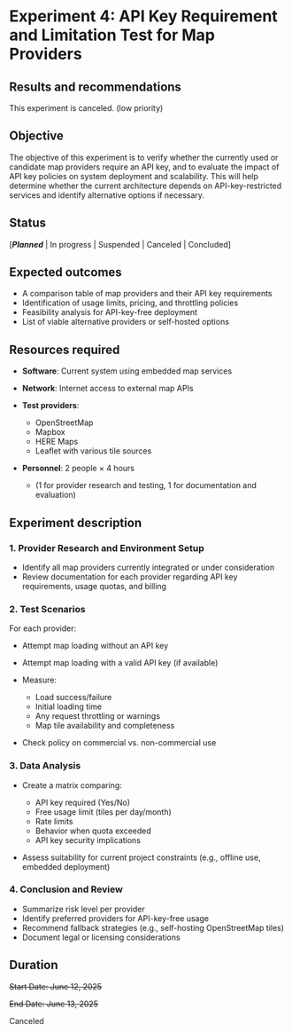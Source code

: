 # Experiment 4: API Key Requirement and Limitation Test for Map Providers

## Results and recommendations

This experiment is canceled. (low priority)

## Objective

The objective of this experiment is to verify whether the currently used or candidate map providers require an API key, and to evaluate the impact of API key policies on system deployment and scalability.
This will help determine whether the current architecture depends on API-key-restricted services and identify alternative options if necessary.

## Status

[***Planned*** | In progress | Suspended | Canceled | Concluded]

## Expected outcomes

* A comparison table of map providers and their API key requirements
* Identification of usage limits, pricing, and throttling policies
* Feasibility analysis for API-key-free deployment
* List of viable alternative providers or self-hosted options

## Resources required

* **Software**: Current system using embedded map services
* **Network**: Internet access to external map APIs
* **Test providers**:

  * OpenStreetMap 
  * Mapbox
  * HERE Maps
  * Leaflet with various tile sources
* **Personnel**: 2 people × 4 hours

  * (1 for provider research and testing, 1 for documentation and evaluation)

## Experiment description

### 1. Provider Research and Environment Setup

* Identify all map providers currently integrated or under consideration
* Review documentation for each provider regarding API key requirements, usage quotas, and billing

### 2. Test Scenarios

For each provider:

* Attempt map loading without an API key
* Attempt map loading with a valid API key (if available)
* Measure:

  * Load success/failure
  * Initial loading time
  * Any request throttling or warnings
  * Map tile availability and completeness
* Check policy on commercial vs. non-commercial use

### 3. Data Analysis

* Create a matrix comparing:

  * API key required (Yes/No)
  * Free usage limit (tiles per day/month)
  * Rate limits
  * Behavior when quota exceeded
  * API key security implications
* Assess suitability for current project constraints (e.g., offline use, embedded deployment)

### 4. Conclusion and Review

* Summarize risk level per provider
* Identify preferred providers for API-key-free usage
* Recommend fallback strategies (e.g., self-hosting OpenStreetMap tiles)
* Document legal or licensing considerations

## Duration

~~Start Date: June 12, 2025~~

~~End Date: June 13, 2025~~

Canceled
